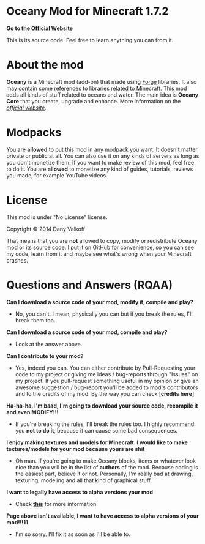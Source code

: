 Oceany Mod for Minecraft 1.7.2
======
[**Go to the Official Website**](http://mods.hoppix.ru)

This is its source code. Feel free to learn anything you can from it.

About the mod
======
**Oceany** is a Minecraft mod (add-on) that made using [Forge](http://files.minecraftforge.net/) libraries.
It also may contain some references to libraries related to Minecraft.
This mod adds all kinds of stuff related to oceans and water.
The main idea is **Oceany Core** that you create, upgrade and enhance.
More information on the [*official website*](http://mods.hoppix.ru).

Modpacks
======
You are **allowed** to put this mod in any modpack you want. It doesn't matter private or public at all.
You can also use it on any kinds of servers as long as you don't monetize them.
If you want to make review of this mod, feel free to do it. You are **allowed** to monetize any kind of
guides, tutorials, reviews you made, for example YouTube videos.

License
======
This mod is under "No License" license.

Copyright © 2014 Dany Valkoff

That means that you are **not** allowed to copy, modify or redistribute Oceany mod
or its source code. I put it on GitHub for convenience, so you can see my code,
learn from it and maybe see what's wrong when your Minecraft crashes.

Questions and Answers (RQAA)
======
**Can I download a source code of your mod, modify it, compile and play?**
- No, you can't. I mean, physically you can but if you break the rules, I'll break them too.

**Can I download a source code of your mod, compile and play?**
- Look at the answer above.

**Can I contribute to your mod?**
- Yes, indeed you can. You can either contribute by Pull-Requesting your code to my project or
giving me ideas / bug-reports through "Issues" on my project. If you pull-request something
useful in my opinion or give an awesome suggestion / bug-report you'll be added to mod's
contributors and to the credits of my mod. By the way you can check [**credits here**].

**Ha-ha-ha. I'm baad, I'm going to download your source code, recompile it and even MODIFY!!!**
- If you're breaking the rules, I'll break the rules too. I highly recommend you **not to do it**,
because it can cause some bad consequences.

**I enjoy making textures and models for Minecraft. I would like to make textures/models for your mod because yours are shit**
- Oh man. If you're going to make Oceany blocks, items or whatever look nice than you will be in the list
of **authors** of the mod. Because coding is the easiest part, believe it or not. Personally, I'm really
bad at drawing, texturing, modeling and all that kind of graphical stuff.

**I want to legally have access to alpha versions your mod**
- Check [**this**](http://mods.hoppix.ru/donate) for more information

**Page above isn't available, I want to have access to alpha versions of your mod!!!11**
- I'm so sorry. I'll fix it as soon as I'll be able to.
